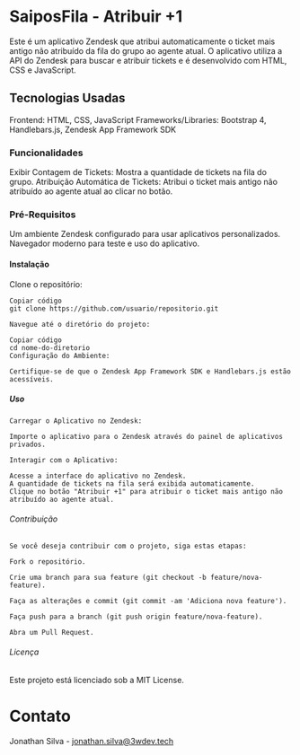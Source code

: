 # SaiposFila - Atribuir +1
Este é um aplicativo Zendesk que atribui automaticamente o ticket mais antigo não atribuído da fila do grupo ao agente atual. O aplicativo utiliza a API do Zendesk para buscar e atribuir tickets e é desenvolvido com HTML, CSS e JavaScript.

## Tecnologias Usadas
Frontend: HTML, CSS, JavaScript
Frameworks/Libraries: Bootstrap 4, Handlebars.js, Zendesk App Framework SDK

### Funcionalidades
Exibir Contagem de Tickets: Mostra a quantidade de tickets na fila do grupo.
Atribuição Automática de Tickets: Atribui o ticket mais antigo não atribuído ao agente atual ao clicar no botão.

### Pré-Requisitos
Um ambiente Zendesk configurado para usar aplicativos personalizados.
Navegador moderno para teste e uso do aplicativo.

#### Instalação
Clone o repositório:

    Copiar código
    git clone https://github.com/usuario/repositorio.git

    Navegue até o diretório do projeto:

    Copiar código
    cd nome-do-diretorio
    Configuração do Ambiente:

    Certifique-se de que o Zendesk App Framework SDK e Handlebars.js estão acessíveis.

##### Uso
    Carregar o Aplicativo no Zendesk:

    Importe o aplicativo para o Zendesk através do painel de aplicativos privados.

    Interagir com o Aplicativo:

    Acesse a interface do aplicativo no Zendesk.
    A quantidade de tickets na fila será exibida automaticamente.
    Clique no botão "Atribuir +1" para atribuir o ticket mais antigo não atribuído ao agente atual.
   
###### Contribuição
    Se você deseja contribuir com o projeto, siga estas etapas:

    Fork o repositório.
    
    Crie uma branch para sua feature (git checkout -b feature/nova-feature).
    
    Faça as alterações e commit (git commit -am 'Adiciona nova feature').

    Faça push para a branch (git push origin feature/nova-feature).
    
    Abra um Pull Request.


###### Licença
Este projeto está licenciado sob a MIT License.

# Contato
Jonathan Silva - jonathan.silva@3wdev.tech